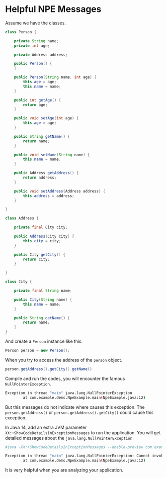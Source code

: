 # Helpful NPE Messages



Assume we have the classes. 

```java
class Person {

    private String name;
    private int age;

    private Address address;

    public Person() {
    }

    public Person(String name, int age) {
        this.age = age;
        this.name = name;
    }

    public int getAge() {
        return age;
    }

    public void setAge(int age) {
        this.age = age;
    }

    public String getName() {
        return name;
    }

    public void setName(String name) {
        this.name = name;
    }

    public Address getAddress() {
        return address;
    }

    public void setAddress(Address address) {
        this.address = address;
    }

}

class Address {

    private final City city;

    public Address(City city) {
        this.city = city;
    }

    public City getCity() {
        return city;
    }

}

class City {

    private final String name;

    public City(String name) {
        this.name = name;
    }

    public String getName() {
        return name;
    }
}
```

And create a `Person` instance like this.

```java
Person person = new Person();
```

When you try to access the address of the `person` object.

```java
person.getAddress().getCity().getName()
```

Compile and run the codes, you will encounter the famous `NullPointerException`.

```bash
Exception in thread "main" java.lang.NullPointerException
        at com.example.demo.NpeExample.main(NpeExample.java:12)
```

But this messages do not indicate where causes this exception.  The `person.getAddress()` or `person.getAddress().getCity()` could cause this exception.

In Java 14, add an extra JVM parameter `-XX:+ShowCodeDetailsInExceptionMessages` to run the application. You will get detailed messages about the `java.lang.NullPointerException`.

```bash
#java -XX:+ShowCodeDetailsInExceptionMessages --enable-preview com.example.demo.NpeExample

Exception in thread "main" java.lang.NullPointerException: Cannot invoke "com.example.demo.Address.getCity()" because the return value of "com.example.demo.Person.getAddress()" is null
        at com.example.demo.NpeExample.main(NpeExample.java:12)
```
It is very helpful when you are analyzing your application.

        



